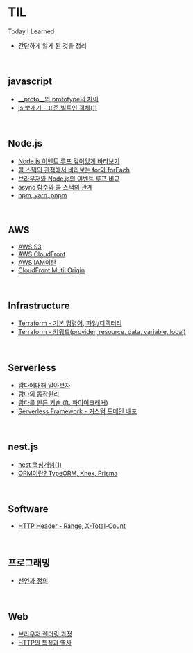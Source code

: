 # TIL
Today I Learned  
- 간단하게 알게 된 것을 정리  

<br />  

## javascript
- [__proto__와 prototype의 차이](https://github.com/RokwonK/TIL/blob/master/js_deep_dive/proto%EC%99%80prototype%EC%9D%98%EC%B0%A8%EC%9D%B4.md)
- [js 뽀개기 - 표준 빌트인 객체(1)](https://github.com/RokwonK/TIL/blob/master/js_deep_dive/%ED%91%9C%EC%A4%80%EB%B9%8C%ED%8A%B8%EC%9D%B8%EA%B0%9D%EC%B2%B4_1.md)

<br />  

## Node.js
- [Node.js 이벤트 루프 깊이있게 바라보기]()
- [콜 스택의 관점에서 바라보는 for와 forEach]()
- [브라우저와 Node.js의 이벤트 루프 비교]()
- [async 함수와 콜 스택의 관계]()
- [npm, yarn, pnpm](https://github.com/RokwonK/TIL/blob/master/node/npm_yarn_pnpm.md)

<br />  

## AWS
- [AWS S3](https://github.com/RokwonK/TIL/blob/master/aws/s3.md)
- [AWS CloudFront](https://github.com/RokwonK/TIL/blob/master/aws/cloudFront.md)
- [AWS IAM이란](https://github.com/RokwonK/TIL/blob/master/aws/iam.md)
- [CloudFront Mutil Origin]()

<br />  

## Infrastructure 
- [Terraform - 기본 명령어, 파일/디렉터리]()
- [Terraform - 키워드(provider, resource, data, variable, local)]()


<br />  

## Serverless
- [람다에대해 알아보자](https://github.com/RokwonK/TIL/blob/master/serverless/%EB%9E%8C%EB%8B%A4%EB%9E%80.md)
- [람다의 동작원리]()
- [람다를 만든 기술 (ft. 파이어크래커)]()
- [Serverless Framework - 커스텀 도메인 배포](https://github.com/RokwonK/TIL/blob/master/serverless/%EC%84%9C%EB%B2%84%EB%A6%AC%EC%8A%A4_%EB%8F%84%EB%A9%94%EC%9D%B8_%EB%B0%B0%ED%8F%AC.md)  

<br />  

## nest.js
- [nest 핵심개념(1)](https://github.com/RokwonK/TIL/blob/master/nest/nest%ED%95%B5%EC%8B%AC%EA%B0%9C%EB%85%90_1.md)  
- [ORM이란? TypeORM, Knex, Prisma](https://github.com/RokwonK/TIL/blob/master/node/orm.md)


<br />  

## Software
- [HTTP Header - Range, X-Total-Count](https://github.com/RokwonK/TIL/blob/master/software/X-Total-Count.md)

<br />  

## 프로그래밍
- [선언과 정의](https://github.com/RokwonK/TIL/blob/master/programming/%EC%84%A0%EC%96%B8%EA%B3%BC%EC%A0%95%EC%9D%98.md)

<br />  

## Web
- [브라우저 렌더링 과정]()
- [HTTP의 특징과 역사](https://github.com/RokwonK/TIL/blob/master/web/HTTP%EC%9D%98%ED%8A%B9%EC%A7%95%EA%B3%BC%EC%97%AD%EC%82%AC.md)

<br />  